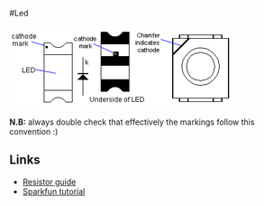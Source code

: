 #Led

![](Images/led-markings.gif)

**N.B:** always double check that effectively the markings follow this
convention :)

## Links

 - [Resistor guide](http://www.resistorguide.com/resistor-for-led/)
 - [Sparkfun tutorial](https://learn.sparkfun.com/tutorials/light-emitting-diodes-leds)
